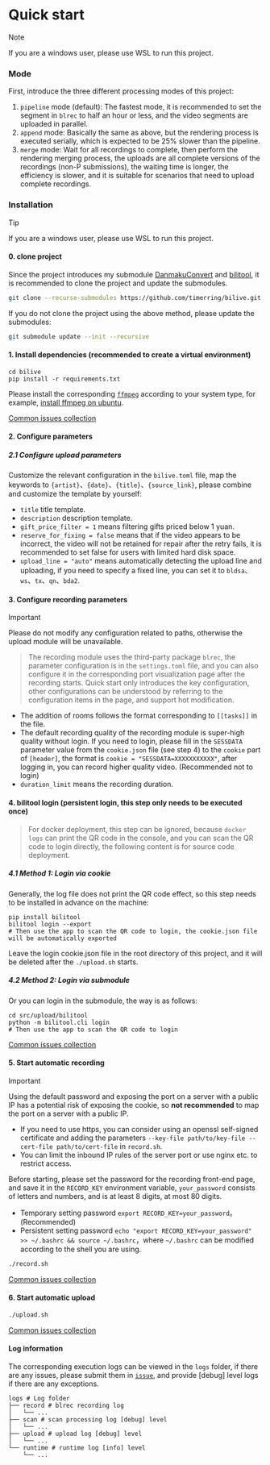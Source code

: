 # Quick start

> [!NOTE]
> If you are a windows user, please use WSL to run this project.

### Mode

First, introduce the three different processing modes of this project:
1. `pipeline` mode (default): The fastest mode, it is recommended to set the segment in `blrec` to half an hour or less, and the video segments are uploaded in parallel.
2. `append` mode: Basically the same as above, but the rendering process is executed serially, which is expected to be 25% slower than the pipeline.
3. `merge` mode: Wait for all recordings to complete, then perform the rendering merging process, the uploads are all complete versions of the recordings (non-P submissions), the waiting time is longer, the efficiency is slower, and it is suitable for scenarios that need to upload complete recordings.

### Installation

> [!TIP]
> If you are a windows user, please use WSL to run this project.

#### 0. clone project

Since the project introduces my submodule [DanmakuConvert](https://github.com/timerring/DanmakuConvert) and [bilitool](https://github.com/timerring/bilitool), it is recommended to clone the project and update the submodules.

```bash
git clone --recurse-submodules https://github.com/timerring/bilive.git
```

If you do not clone the project using the above method, please update the submodules:

```bash
git submodule update --init --recursive
```

#### 1. Install dependencies (recommended to create a virtual environment)

```
cd bilive
pip install -r requirements.txt
```

Please install the corresponding [`ffmpeg`](https://www.ffmpeg.org/download.html) according to your system type, for example, [install ffmpeg on ubuntu](https://gcore.com/learning/how-to-install-ffmpeg-on-ubuntu/).

[Common issues collection](https://timerring.github.io/bilive/install-questions.html)

#### 2. Configure parameters

##### 2.1 Configure upload parameters

Customize the relevant configuration in the `bilive.toml` file, map the keywords to `{artist}`、`{date}`、`{title}`、`{source_link}`, please combine and customize the template by yourself:

- `title` title template.
- `description` description template.
- `gift_price_filter = 1` means filtering gifts priced below 1 yuan.
- `reserve_for_fixing = false` means that if the video appears to be incorrect, the video will not be retained for repair after the retry fails, it is recommended to set false for users with limited hard disk space.
- `upload_line = "auto"` means automatically detecting the upload line and uploading, if you need to specify a fixed line, you can set it to `bldsa`、`ws`、`tx`、`qn`、`bda2`.

#### 3. Configure recording parameters

> [!IMPORTANT]
> Please do not modify any configuration related to paths, otherwise the upload module will be unavailable.

> The recording module uses the third-party package `blrec`, the parameter configuration is in the `settings.toml` file, and you can also configure it in the corresponding port visualization page after the recording starts. Quick start only introduces the key configuration, other configurations can be understood by referring to the configuration items in the page, and support hot modification.

- The addition of rooms follows the format corresponding to `[[tasks]]` in the file.
- The default recording quality of the recording module is super-high quality without login. If you need to login, please fill in the `SESSDATA` parameter value from the `cookie.json` file (see step 4) to the `cookie` part of `[header]`, the format is `cookie = "SESSDATA=XXXXXXXXXXX"`, after logging in, you can record higher quality video. (Recommended not to login)
- `duration_limit` means the recording duration.

#### 4. bilitool login (persistent login, this step only needs to be executed once)

> For docker deployment, this step can be ignored, because `docker logs` can print the QR code in the console, and you can scan the QR code to login directly, the following content is for source code deployment.

##### 4.1 Method 1: Login via cookie

Generally, the log file does not print the QR code effect, so this step needs to be installed in advance on the machine:

```
pip install bilitool
bilitool login --export
# Then use the app to scan the QR code to login, the cookie.json file will be automatically exported
```
Leave the login cookie.json file in the root directory of this project, and it will be deleted after the `./upload.sh` starts.

##### 4.2 Method 2: Login via submodule

Or you can login in the submodule, the way is as follows:

```
cd src/upload/bilitool
python -m bilitool.cli login
# Then use the app to scan the QR code to login
```

[Common issues collection](https://timerring.github.io/bilive/biliup.html)

#### 5. Start automatic recording

> [!IMPORTANT]
> Using the default password and exposing the port on a server with a public IP has a potential risk of exposing the cookie, so **not recommended** to map the port on a server with a public IP.
> - If you need to use https, you can consider using an openssl self-signed certificate and adding the parameters `--key-file path/to/key-file --cert-file path/to/cert-file` in `record.sh`.
> - You can limit the inbound IP rules of the server port or use nginx etc. to restrict access.

Before starting, please set the password for the recording front-end page, and save it in the `RECORD_KEY` environment variable, `your_password` consists of letters and numbers, and is at least 8 digits, at most 80 digits.
- Temporary setting password `export RECORD_KEY=your_password`。(Recommended)
- Persistent setting password `echo "export RECORD_KEY=your_password" >> ~/.bashrc && source ~/.bashrc`，where `~/.bashrc` can be modified according to the shell you are using.

```bash
./record.sh
```

[Common issues collection](https://timerring.github.io/bilive/record.html)

#### 6. Start automatic upload

```bash
./upload.sh
```

[Common issues collection](https://timerring.github.io/bilive/upload.html)

#### Log information

The corresponding execution logs can be viewed in the `logs` folder, if there are any issues, please submit them in [`issue`](https://github.com/timerring/bilive/issues/new/choose), and provide [debug] level logs if there are any exceptions.

```
logs # Log folder
├── record # blrec recording log
│   └── ...
├── scan # scan processing log [debug] level
│   └── ...
├── upload # upload log [debug] level
│   └── ...
└── runtime # runtime log [info] level
    └── ...
```